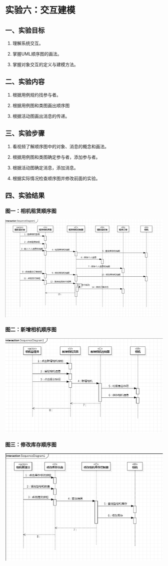 # 实验六：交互建模

## 一、实验目标

1. 理解系统交互。 

2. 掌握UML顺序图的画法。 

3. 掌握对象交互的定义与建模方法。 

## 二、实验内容

1. 根据用例规约找参与者。

2. 根据用例图和类图画出顺序图

2. 根据活动图画出消息的传递。   

## 三、实验步骤

1. 看视频了解顺序图中的对象、消息的概念和画法。

2. 根据用例图和类图确定参与者，添加参与者。  

3. 根据活动图确定消息，添加消息。

4. 根据实际情况检查顺序图并修改前面的实验。

## 四、实验结果

### 图一：相机租赁顺序图  
![相机租赁顺序图](./lab6_1.jpg)  

### 图二：新增相机顺序图  
![新增相机顺序图](./lab6_2.jpg)  

### 图三：修改库存顺序图  
![修改库存顺序图](./lab6_3.jpg)
